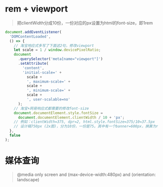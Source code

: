 # rem + viewport
>  把clientWidth分成10份，一份对应的px设置为html的font-size，即1rem

```javascript
document.addEventListener(
  'DOMContentLoaded',
  () => {
    // 淘宝响应式多写了下面这2句，修改viewport
    let scale = 1 / window.devicePixelRatio;
    document
      .querySelector('meta[name="viewport"]')
      .setAttribute(
        'content',
        'initial-scale=' +
          scale +
          ', maximum-scale=' +
          scale +
          ', minimum-scale=' +
          scale +
          ', user-scalable=no'
      );
    // 淘宝+网易响应式都需要的修改font-size
    document.documentElement.style.fontSize =
      document.documentElement.clientWidth / 10 + 'px';
    // 例如：clientWidth=375, dpr=2, html.style.fontSize=375/10=37.5px
    // 设计稿750px (2x图)，分为10份，一份是75。其中有一个banner=600px，换算为rem=600/75
  },
  false
);
```

# 媒体查询

> @media only screen and (max-device-width:480px) and (orientation: landscape)
